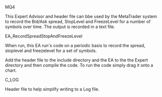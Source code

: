 MQ4

This Expert Advisor and header file can bbe used by the MetaTrader system to record the Bid/Ask spread, StopLevel and FreezeLevel for a number of
symbols over time.   The output is recorded in a text file.

EA_RecordSpreadStopAndFreezeLevel

When run, this EA run's code on a periodic basis to record the spread, stoplevel and freezelevel for a set of symbols.

Add the header file to the include directory and the EA to the the Expert directory and then compile the code.   To run the
code simply drag it onto a chart.

C_LOG

Header file to help simplify writing to a Log file.
